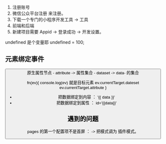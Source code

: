 

1. 注册账号
2. 微信公众平台注册 来注册。 
3. 下载一个专门的小程序开发工具 -> 工具
4. 前端和后端
5. 新建项目需要 Appid -> 登录成功  -> 开发设置。

undefined 是个变量耶  undefined = 100;


## 元素绑定事件
<button bindTap="fn" data-params="arguments" >
原生属性节点
- attribute  -> 属性集合
- dataset  -> data- 的集合

fn(ev){
    console.log(ev) 就是目标元素
    ev.currentTarget.dateset
    ev.currentTarget.attrbute
}

- 把数据绑定到内容 ： '{{ data }}'
- 把数据绑定到属性 ： id='{{data}}'

## 遇到的问题
pages 的第一个配置项不是首屏 ： ->   把模式调为 插件模式。 


